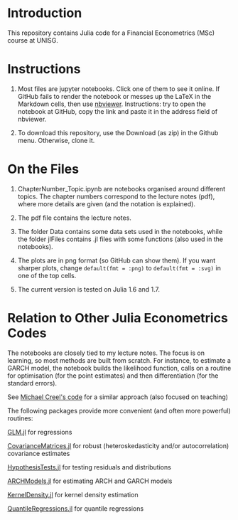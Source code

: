 # Introduction

This repository contains Julia code for a Financial Econometrics (MSc) course at UNISG. 


# Instructions

1.  Most files are jupyter notebooks. Click one of them to see it online. If GitHub fails to render the notebook or messes up the LaTeX in the Markdown cells, then use [nbviewer](https://nbviewer.jupyter.org/). Instructions: try to open the notebook at GitHub, copy the link and paste it in the address field of nbviewer.

2.  To download this repository, use the Download (as zip) in the Github menu. Otherwise, clone it.


# On the Files

1. ChapterNumber_Topic.ipynb are notebooks organised around different topics. The chapter numbers correspond to the lecture notes (pdf), where more details are given (and the notation is explained).

2. The pdf file contains the lecture notes.

3. The folder Data contains some data sets used in the notebooks, while the folder jlFiles contains .jl files with some functions (also used in the notebooks).

4. The plots are in png format (so GitHub can show them). If you want sharper plots, change `default(fmt = :png)` to `default(fmt = :svg)` in one of the top cells.

5. The current version is tested on Julia 1.6 and 1.7.


# Relation to Other Julia Econometrics Codes

The notebooks are closely tied to my lecture notes. The focus is on learning, so most methods are built from scratch. For instance, to estimate a GARCH model, the notebook builds the likelihood function, calls on a routine for optimisation (for the point estimates) and then differentiation (for the standard errors).

See [Michael Creel's code](https://github.com/mcreel/Econometrics)
for a similar approach (also focused on teaching)

The following packages provide more convenient (and often more powerful) routines:  

[GLM.jl](https://github.com/JuliaStats/GLM.jl)
for regressions

[CovarianceMatrices.jl](https://github.com/gragusa/CovarianceMatrices.jl)
for robust (heteroskedasticity and/or autocorrelation) covariance estimates

[HypothesisTests.jl](https://github.com/JuliaStats/HypothesisTests.jl)
for testing residuals and distributions

[ARCHModels.jl](https://github.com/s-broda/ARCHModels.jl)
for estimating ARCH and GARCH models

[KernelDensity.jl](https://github.com/JuliaStats/KernelDensity.jl)
for kernel density estimation

[QuantileRegressions.jl](https://github.com/pkofod/QuantileRegressions.jl)
for quantile regressions
